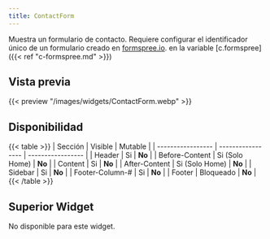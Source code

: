 ```yaml
---
title: ContactForm
---
```


Muestra un formulario de contacto. Requiere configurar el identificador único de un formulario creado en [formspree.io](https://formspree.io/). en la variable [c.formspree]({{< ref "c-formspree.md" >}})


## Vista previa

{{< preview "/images/widgets/ContactForm.webp" >}}

## Disponibilidad

{{< table >}}
| Sección           | Visible           | Mutable           |
| ----------------- | ----------------- | ----------------- |
| Header            | Si                | **No**            |
| Before-Content    | Si (Solo Home)    | **No**            |
| Content           | Si                | **No**            |
| After-Content     | Si (Solo Home)    | **No**            |
| Sidebar           | Si                | **No**            |
| Footer-Column-#   | Si                | **No**            |
| Footer            | Bloqueado         | **No**            |
{{< /table >}}

## Superior Widget

No disponible para este widget.
